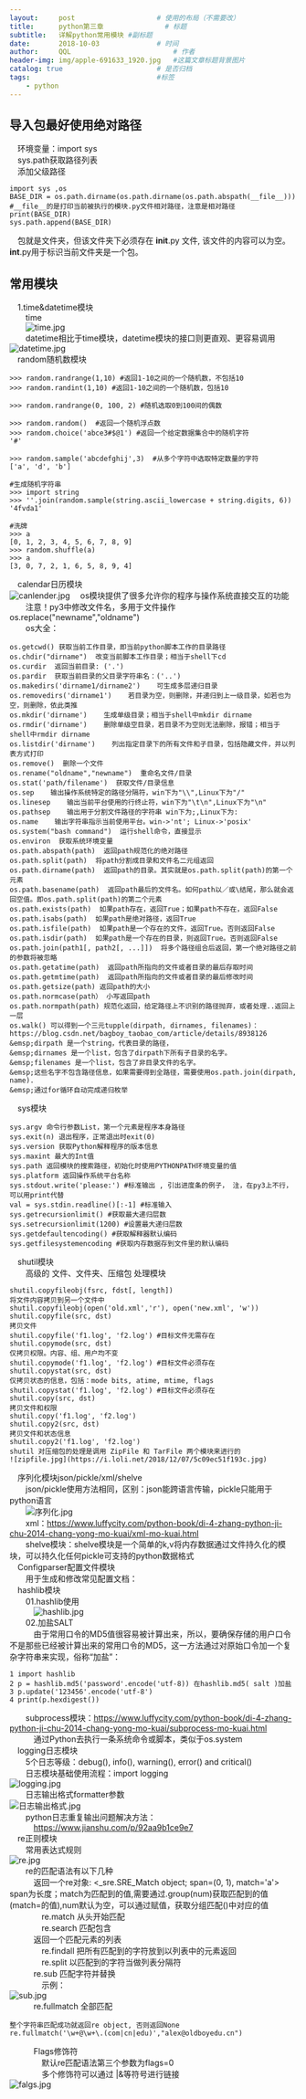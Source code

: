```yaml
---
layout:     post   				    # 使用的布局（不需要改）
title:      python第三章 				# 标题 
subtitle:   详解python常用模块 #副标题
date:       2018-10-03 				# 时间
author:     QQL 						# 作者
header-img: img/apple-691633_1920.jpg 	#这篇文章标题背景图片
catalog: true 						# 是否归档
tags:								#标签
    - python
---
```




## 导入包最好使用绝对路径  
&emsp;环境变量：import sys  
&emsp;sys.path获取路径列表  
&emsp;添加父级路径  
```
import sys ,os
BASE_DIR = os.path.dirname(os.path.dirname(os.path.abspath(__file__))) #__file__的是打印当前被执行的模块.py文件相对路径，注意是相对路径 print(BASE_DIR)
sys.path.append(BASE_DIR)
```  
&emsp;包就是文件夹，但该文件夹下必须存在 __init__.py 文件, 该文件的内容可以为空。__int__.py用于标识当前文件夹是一个包。  
## 常用模块  
&emsp;1.time&datetime模块  
&emsp;&emsp;time  
&emsp;&emsp;![time.jpg](https://i.loli.net/2018/12/07/5c09ea594acb5.jpg)  
&emsp;&emsp;datetime相比于time模块，datetime模块的接口则更直观、更容易调用  
![datetime.jpg](https://i.loli.net/2018/12/07/5c09eab1354a2.jpg)  
&emsp;random随机数模块  
```
>>> random.randrange(1,10) #返回1-10之间的一个随机数，不包括10
>>> random.randint(1,10) #返回1-10之间的一个随机数，包括10

>>> random.randrange(0, 100, 2) #随机选取0到100间的偶数

>>> random.random()  #返回一个随机浮点数
>>> random.choice('abce3#$@1') #返回一个给定数据集合中的随机字符
'#'

>>> random.sample('abcdefghij',3)  #从多个字符中选取特定数量的字符
['a', 'd', 'b']

#生成随机字符串
>>> import string 
>>> ''.join(random.sample(string.ascii_lowercase + string.digits, 6)) 
'4fvda1'

#洗牌
>>> a
[0, 1, 2, 3, 4, 5, 6, 7, 8, 9]
>>> random.shuffle(a)
>>> a
[3, 0, 7, 2, 1, 6, 5, 8, 9, 4]
```  
&emsp;calendar日历模块  
![canlender.jpg](https://i.loli.net/2018/12/07/5c09ec5201088.jpg)
&emsp;os模块提供了很多允许你的程序与操作系统直接交互的功能  
&emsp;&emsp;注意！py3中修改文件名，多用于文件操作os.replace("newname","oldname")  
&emsp;&emsp;os大全：  
```
os.getcwd() 获取当前工作目录，即当前python脚本工作的目录路径  
os.chdir("dirname")  改变当前脚本工作目录；相当于shell下cd  
os.curdir  返回当前目录: ('.')  
os.pardir  获取当前目录的父目录字符串名：('..')  
os.makedirs('dirname1/dirname2')    可生成多层递归目录  
os.removedirs('dirname1')    若目录为空，则删除，并递归到上一级目录，如若也为空，则删除，依此类推  
os.mkdir('dirname')    生成单级目录；相当于shell中mkdir dirname  
os.rmdir('dirname')    删除单级空目录，若目录不为空则无法删除，报错；相当于shell中rmdir dirname  
os.listdir('dirname')    列出指定目录下的所有文件和子目录，包括隐藏文件，并以列表方式打印  
os.remove()  删除一个文件  
os.rename("oldname","newname")  重命名文件/目录  
os.stat('path/filename')  获取文件/目录信息  
os.sep    输出操作系统特定的路径分隔符，win下为"\\",Linux下为"/"  
os.linesep    输出当前平台使用的行终止符，win下为"\t\n",Linux下为"\n"  
os.pathsep    输出用于分割文件路径的字符串 win下为;,Linux下为:  
os.name    输出字符串指示当前使用平台。win->'nt'; Linux->'posix'  
os.system("bash command")  运行shell命令，直接显示  
os.environ  获取系统环境变量  
os.path.abspath(path)  返回path规范化的绝对路径  
os.path.split(path)  将path分割成目录和文件名二元组返回  
os.path.dirname(path)  返回path的目录。其实就是os.path.split(path)的第一个元素  
os.path.basename(path)  返回path最后的文件名。如何path以／或\结尾，那么就会返回空值。即os.path.split(path)的第二个元素  
os.path.exists(path)  如果path存在，返回True；如果path不存在，返回False  
os.path.isabs(path)  如果path是绝对路径，返回True  
os.path.isfile(path)  如果path是一个存在的文件，返回True。否则返回False  
os.path.isdir(path)  如果path是一个存在的目录，则返回True。否则返回False  
os.path.join(path1[, path2[, ...]])  将多个路径组合后返回，第一个绝对路径之前的参数将被忽略  
os.path.getatime(path)  返回path所指向的文件或者目录的最后存取时间  
os.path.getmtime(path)  返回path所指向的文件或者目录的最后修改时间  
os.path.getsize(path) 返回path的大小  
os.path.normcase(path） 小写返回path  
os.path.normpath(path) 规范化返回，给定路径上不识别的路径抛弃，或者处理..返回上一层  
os.walk() 可以得到一个三元tupple(dirpath, dirnames, filenames)：https://blog.csdn.net/bagboy_taobao_com/article/details/8938126  
&emsp;dirpath 是一个string，代表目录的路径，  
&emsp;dirnames 是一个list，包含了dirpath下所有子目录的名字。  
&emsp;filenames 是一个list，包含了非目录文件的名字。  
&emsp;这些名字不包含路径信息，如果需要得到全路径，需要使用os.path.join(dirpath, name).  
&emsp;通过for循环自动完成递归枚举 
```  
&emsp;sys模块  
```
sys.argv 命令行参数List，第一个元素是程序本身路径  
sys.exit(n) 退出程序，正常退出时exit(0)  
sys.version 获取Python解释程序的版本信息  
sys.maxint 最大的Int值  
sys.path 返回模块的搜索路径，初始化时使用PYTHONPATH环境变量的值  
sys.platform 返回操作系统平台名称  
sys.stdout.write('please:') #标准输出 , 引出进度条的例子， 注，在py3上不行，可以用print代替  
val = sys.stdin.readline()[:-1] #标准输入  
sys.getrecursionlimit() #获取最大递归层数  
sys.setrecursionlimit(1200) #设置最大递归层数  
sys.getdefaultencoding() #获取解释器默认编码  
sys.getfilesystemencoding #获取内存数据存到文件里的默认编码  
```  
&emsp;shutil模块  
&emsp;&emsp;高级的 文件、文件夹、压缩包 处理模块  
```
shutil.copyfileobj(fsrc, fdst[, length])  
将文件内容拷贝到另一个文件中  
shutil.copyfileobj(open('old.xml','r'), open('new.xml', 'w'))  
shutil.copyfile(src, dst)  
拷贝文件  
shutil.copyfile('f1.log', 'f2.log') #目标文件无需存在  
shutil.copymode(src, dst)  
仅拷贝权限。内容、组、用户均不变  
shutil.copymode('f1.log', 'f2.log') #目标文件必须存在  
shutil.copystat(src, dst)  
仅拷贝状态的信息，包括：mode bits, atime, mtime, flags  
shutil.copystat('f1.log', 'f2.log') #目标文件必须存在  
shutil.copy(src, dst)  
拷贝文件和权限  
shutil.copy('f1.log', 'f2.log')  
shutil.copy2(src, dst)  
拷贝文件和状态信息  
shutil.copy2('f1.log', 'f2.log')  
shutil 对压缩包的处理是调用 ZipFile 和 TarFile 两个模块来进行的  
![zipfile.jpg](https://i.loli.net/2018/12/07/5c09ec51f193c.jpg)  
```  
&emsp;序列化模块json/pickle/xml/shelve  
&emsp;&emsp;json/pickle使用方法相同，区别：json能跨语言传输，pickle只能用于python语言  
&emsp;&emsp;![序列化.jpg](https://i.loli.net/2018/12/07/5c09ec523a368.jpg)  
&emsp;&emsp;xml：https://www.luffycity.com/python-book/di-4-zhang-python-ji-chu-2014-chang-yong-mo-kuai/xml-mo-kuai.html  
&emsp;&emsp;shelve模块：shelve模块是一个简单的k,v将内存数据通过文件持久化的模块，可以持久化任何pickle可支持的python数据格式  
&emsp;Configparser配置文件模块  
&emsp;&emsp;用于生成和修改常见配置文档：[](https://www.luffycity.com/python-book/di-4-zhang-python-ji-chu-2014-chang-yong-mo-kuai/configparser-mo-kuai.html)    
&emsp;hashlib模块  
&emsp;&emsp;01.hashlib使用  
&emsp;&emsp;&emsp;![hashlib.jpg](https://i.loli.net/2018/12/07/5c09ec5215c85.jpg)  
&emsp;&emsp;02.加盐SALT  
&emsp;&emsp;&emsp;由于常用口令的MD5值很容易被计算出来，所以，要确保存储的用户口令不是那些已经被计算出来的常用口令的MD5，这一方法通过对原始口令加一个复杂字符串来实现，俗称“加盐”：  
```
1 import hashlib  
2 p = hashlib.md5('password'.encode('utf-8)) 在hashlib.md5( salt )加盐  
3 p.update('123456'.encode('utf-8')  
4 print(p.hexdigest())  
```  
&emsp;&emsp;subprocess模块：https://www.luffycity.com/python-book/di-4-zhang-python-ji-chu-2014-chang-yong-mo-kuai/subprocess-mo-kuai.html  
&emsp;&emsp;&emsp;通过Python去执行一条系统命令或脚本，类似于os.system  
&emsp;logging日志模块  
&emsp;&emsp;5个日志等级：debug(), info(), warning(), error() and critical()   
&emsp;&emsp;日志模块基础使用流程：import logging  
![logging.jpg](https://i.loli.net/2018/12/07/5c09ec5248253.jpg)  
&emsp;&emsp;日志输出格式formatter参数  
![日志输出格式.jpg](https://i.loli.net/2018/12/07/5c09ec52466aa.jpg)  
&emsp;&emsp;python日志重复输出问题解决方法：  
&emsp;&emsp;&emsp;https://www.jianshu.com/p/92aa9b1ce9e7  
&emsp;re正则模块  
&emsp;&emsp;常用表达式规则  
![re.jpg](https://i.loli.net/2018/12/07/5c09ec5232184.jpg)  
&emsp;&emsp;re的匹配语法有以下几种  
&emsp;&emsp;&emsp;返回一个re对象: <_sre.SRE_Match object; span=(0, 1), match='a'> span为长度；match为匹配到的值,需要通过.group(num)获取匹配到的值(match=的值),num默认为空，可以通过赋值，获取分组匹配()中对应的值  
&emsp;&emsp;&emsp;&emsp;re.match 从头开始匹配  
&emsp;&emsp;&emsp;&emsp;re.search 匹配包含  
&emsp;&emsp;&emsp;返回一个匹配元素的列表  
&emsp;&emsp;&emsp;&emsp;re.findall 把所有匹配到的字符放到以列表中的元素返回  
&emsp;&emsp;&emsp;&emsp;re.split 以匹配到的字符当做列表分隔符  
&emsp;&emsp;&emsp;re.sub 匹配字符并替换  
&emsp;&emsp;&emsp;&emsp;示例：  
![sub.jpg](https://i.loli.net/2018/12/07/5c09ed5c22c2d.jpg)  
&emsp;&emsp;&emsp;re.fullmatch 全部匹配  
```
整个字符串匹配成功就返回re object, 否则返回None
re.fullmatch('\w+@\w+\.(com|cn|edu)',"alex@oldboyedu.cn")
```  
&emsp;&emsp;&emsp;Flags修饰符  
&emsp;&emsp;&emsp;&emsp;默认re匹配语法第三个参数为flags=0  
&emsp;&emsp;&emsp;&emsp;多个修饰符可以通过 |&等符号进行链接  
![falgs.jpg](https://i.loli.net/2018/12/07/5c09ec5242c86.jpg)
